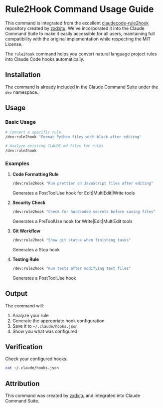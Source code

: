 # Rule2Hook Command Usage Guide

This command is integrated from the excellent [claudecode-rule2hook](https://github.com/zxdxjtu/claudecode-rule2hook) repository created by [zxdxjtu](https://github.com/zxdxjtu). We've incorporated it into the Claude Command Suite to make it easily accessible for all users, maintaining full compatibility with the original implementation while respecting the MIT License.

The `rule2hook` command helps you convert natural language project rules into Claude Code hooks automatically.

## Installation
The command is already included in the Claude Command Suite under the `dev` namespace.

## Usage

### Basic Usage
```bash
# Convert a specific rule
/dev:rule2hook "Format Python files with black after editing"

# Analyze existing CLAUDE.md files for rules
/dev:rule2hook
```

### Examples

1. **Code Formatting Rule**
   ```bash
   /dev:rule2hook "Run prettier on JavaScript files after editing"
   ```
   Generates a PostToolUse hook for Edit|MultiEdit|Write tools

2. **Security Check**
   ```bash
   /dev:rule2hook "Check for hardcoded secrets before saving files"
   ```
   Generates a PreToolUse hook for Write|Edit|MultiEdit tools

3. **Git Workflow**
   ```bash
   /dev:rule2hook "Show git status when finishing tasks"
   ```
   Generates a Stop hook

4. **Testing Rule**
   ```bash
   /dev:rule2hook "Run tests after modifying test files"
   ```
   Generates a PostToolUse hook

## Output
The command will:
1. Analyze your rule
2. Generate the appropriate hook configuration
3. Save it to `~/.claude/hooks.json`
4. Show you what was configured

## Verification
Check your configured hooks:
```bash
cat ~/.claude/hooks.json
```

## Attribution
This command was created by [zxdxjtu](https://github.com/zxdxjtu/claudecode-rule2hook) and integrated into Claude Command Suite.